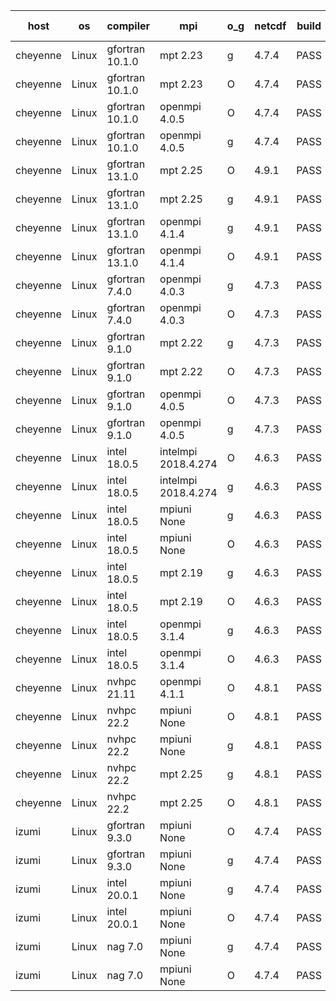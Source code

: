 

| host     | os       | compiler                              | mpi                      | o_g        | netcdf        | build       | u_pass          | u_fail          | s_pass            | s_fail            | e_pass             | e_fail             | nuopc_pass       | nuopc_fail       | artifacts link          |
|----------|----------|---------------------------------------|--------------------------|------------|---------------|-------------|-----------------|-----------------|-------------------|-------------------|--------------------|--------------------|------------------|------------------|-------------------------|
| cheyenne | Linux | gfortran 10.1.0 | mpt 2.23  | g | 4.7.4  | PASS | 14059 | 0 | 49 | 0 | 81 | 0 | 53 | 0 | <a href="https://github.com/esmf-org/esmf-test-artifacts/tree/a8a2835a15d61ed133bd4252ce6af2552104f823/feature_impure_elemental_relations/gfortran/10.1.0/g/mpt/2.23" target="_blank">a8a2835</a> | 
| cheyenne | Linux | gfortran 10.1.0 | mpt 2.23  | O | 4.7.4  | PASS | 14059 | 0 | 49 | 0 | 81 | 0 | 53 | 0 | <a href="https://github.com/esmf-org/esmf-test-artifacts/tree/06bc04b0aac7e9ee19f7fc8217c34fa0f3d66e99/feature_impure_elemental_relations/gfortran/10.1.0/O/mpt/2.23" target="_blank">06bc04b</a> | 
| cheyenne | Linux | gfortran 10.1.0 | openmpi 4.0.5  | O | 4.7.4  | PASS | 14059 | 0 | 49 | 0 | 81 | 0 | 53 | 0 | <a href="https://github.com/esmf-org/esmf-test-artifacts/tree/abc4396628e4a62808bbb83b25d1aa046322b591/feature_impure_elemental_relations/gfortran/10.1.0/O/openmpi/4.0.5" target="_blank">abc4396</a> | 
| cheyenne | Linux | gfortran 10.1.0 | openmpi 4.0.5  | g | 4.7.4  | PASS | 14059 | 0 | 49 | 0 | 81 | 0 | 53 | 0 | <a href="https://github.com/esmf-org/esmf-test-artifacts/tree/bd8e011277127db463334a06b672bd302df9b1c4/feature_impure_elemental_relations/gfortran/10.1.0/g/openmpi/4.0.5" target="_blank">bd8e011</a> | 
| cheyenne | Linux | gfortran 13.1.0 | mpt 2.25  | O | 4.9.1  | PASS | 14059 | 0 | 49 | 0 | 81 | 0 | 53 | 0 | <a href="https://github.com/esmf-org/esmf-test-artifacts/tree/7723480d70f5fbb519356c86dd61eee2967d568c/feature_impure_elemental_relations/gfortran/13.1.0/O/mpt/2.25" target="_blank">7723480</a> | 
| cheyenne | Linux | gfortran 13.1.0 | mpt 2.25  | g | 4.9.1  | PASS | 14059 | 0 | 49 | 0 | 81 | 0 | 53 | 0 | <a href="https://github.com/esmf-org/esmf-test-artifacts/tree/ab511f929aefd7bc7ddccbeed75d6ddc65639077/feature_impure_elemental_relations/gfortran/13.1.0/g/mpt/2.25" target="_blank">ab511f9</a> | 
| cheyenne | Linux | gfortran 13.1.0 | openmpi 4.1.4  | g | 4.9.1  | PASS | 14059 | 0 | 49 | 0 | 81 | 0 | 44 | 9 | <a href="https://github.com/esmf-org/esmf-test-artifacts/tree/ca748a2114d7a96c696ad166aa1e3f3730a36c59/feature_impure_elemental_relations/gfortran/13.1.0/g/openmpi/4.1.4" target="_blank">ca748a2</a> | 
| cheyenne | Linux | gfortran 13.1.0 | openmpi 4.1.4  | O | 4.9.1  | PASS | 14059 | 0 | 49 | 0 | 81 | 0 | 44 | 9 | <a href="https://github.com/esmf-org/esmf-test-artifacts/tree/aa16da9817c27ed1fabd2e51728f24cafade9d19/feature_impure_elemental_relations/gfortran/13.1.0/O/openmpi/4.1.4" target="_blank">aa16da9</a> | 
| cheyenne | Linux | gfortran 7.4.0 | openmpi 4.0.3  | g | 4.7.3  | PASS | 14059 | 0 | 49 | 0 | 81 | 0 | 53 | 0 | <a href="https://github.com/esmf-org/esmf-test-artifacts/tree/a666b31512ed71142bf984aae390dc890a851dd8/feature_impure_elemental_relations/gfortran/7.4.0/g/openmpi/4.0.3" target="_blank">a666b31</a> | 
| cheyenne | Linux | gfortran 7.4.0 | openmpi 4.0.3  | O | 4.7.3  | PASS | 14059 | 0 | 49 | 0 | 81 | 0 | 53 | 0 | <a href="https://github.com/esmf-org/esmf-test-artifacts/tree/d1d4dfece6421cece418c7c311ecd9417af288ef/feature_impure_elemental_relations/gfortran/7.4.0/O/openmpi/4.0.3" target="_blank">d1d4dfe</a> | 
| cheyenne | Linux | gfortran 9.1.0 | mpt 2.22  | g | 4.7.3  | PASS | 14059 | 0 | 49 | 0 | 81 | 0 | 53 | 0 | <a href="https://github.com/esmf-org/esmf-test-artifacts/tree/e939fb1df1db43f3c144e2aac66cd9bfa3e43f8e/feature_impure_elemental_relations/gfortran/9.1.0/g/mpt/2.22" target="_blank">e939fb1</a> | 
| cheyenne | Linux | gfortran 9.1.0 | mpt 2.22  | O | 4.7.3  | PASS | 14059 | 0 | 49 | 0 | 81 | 0 | 53 | 0 | <a href="https://github.com/esmf-org/esmf-test-artifacts/tree/5bc92b575dca7408818544da6b5458c0929818ae/feature_impure_elemental_relations/gfortran/9.1.0/O/mpt/2.22" target="_blank">5bc92b5</a> | 
| cheyenne | Linux | gfortran 9.1.0 | openmpi 4.0.5  | O | 4.7.3  | PASS | 14059 | 0 | 49 | 0 | 81 | 0 | 53 | 0 | <a href="https://github.com/esmf-org/esmf-test-artifacts/tree/db9716edb1779ff5f4d25cfa0d117c1182a11375/feature_impure_elemental_relations/gfortran/9.1.0/O/openmpi/4.0.5" target="_blank">db9716e</a> | 
| cheyenne | Linux | gfortran 9.1.0 | openmpi 4.0.5  | g | 4.7.3  | PASS | 14059 | 0 | 49 | 0 | 81 | 0 | 53 | 0 | <a href="https://github.com/esmf-org/esmf-test-artifacts/tree/3fb23ab152dd6f3f1ec1628fc6e781d8167baeab/feature_impure_elemental_relations/gfortran/9.1.0/g/openmpi/4.0.5" target="_blank">3fb23ab</a> | 
| cheyenne | Linux | intel 18.0.5 | intelmpi 2018.4.274  | O | 4.6.3  | PASS | 14059 | 0 | 49 | 0 | 81 | 0 | 53 | 0 | <a href="https://github.com/esmf-org/esmf-test-artifacts/tree/b56b30bfe89f62733db399db3eebfeb11570a145/feature_impure_elemental_relations/intel/18.0.5/O/intelmpi/2018.4.274" target="_blank">b56b30b</a> | 
| cheyenne | Linux | intel 18.0.5 | intelmpi 2018.4.274  | g | 4.6.3  | PASS | 14059 | 0 | 49 | 0 | 81 | 0 | 53 | 0 | <a href="https://github.com/esmf-org/esmf-test-artifacts/tree/c29fc15f9b60dcd41b5d4d035272e7ee743a191b/feature_impure_elemental_relations/intel/18.0.5/g/intelmpi/2018.4.274" target="_blank">c29fc15</a> | 
| cheyenne | Linux | intel 18.0.5 | mpiuni None  | g | 4.6.3  | PASS | 12415 | 0 | 8 | 0 | 44 | 0 | None | None | <a href="https://github.com/esmf-org/esmf-test-artifacts/tree/1b08fc50eea7bcf60a23d4a2fb5aab1ec6f25ecd/feature_impure_elemental_relations/intel/18.0.5/g/mpiuni/None" target="_blank">1b08fc5</a> | 
| cheyenne | Linux | intel 18.0.5 | mpiuni None  | O | 4.6.3  | PASS | 12415 | 0 | 8 | 0 | 44 | 0 | None | None | <a href="https://github.com/esmf-org/esmf-test-artifacts/tree/1e81ba2c78ab05d398677d7b201461c2edd7ba23/feature_impure_elemental_relations/intel/18.0.5/O/mpiuni/None" target="_blank">1e81ba2</a> | 
| cheyenne | Linux | intel 18.0.5 | mpt 2.19  | g | 4.6.3  | PASS | 14059 | 0 | 49 | 0 | 81 | 0 | 53 | 0 | <a href="https://github.com/esmf-org/esmf-test-artifacts/tree/c9b438b907ef270f8765c46abd195dbdc1bb6bd6/feature_impure_elemental_relations/intel/18.0.5/g/mpt/2.19" target="_blank">c9b438b</a> | 
| cheyenne | Linux | intel 18.0.5 | mpt 2.19  | O | 4.6.3  | PASS | 14059 | 0 | 49 | 0 | 81 | 0 | 53 | 0 | <a href="https://github.com/esmf-org/esmf-test-artifacts/tree/471aec2c4ff7ea8acf80870e8d184f9939bb28a7/feature_impure_elemental_relations/intel/18.0.5/O/mpt/2.19" target="_blank">471aec2</a> | 
| cheyenne | Linux | intel 18.0.5 | openmpi 3.1.4  | g | 4.6.3  | PASS | 14059 | 0 | 49 | 0 | 81 | 0 | 53 | 0 | <a href="https://github.com/esmf-org/esmf-test-artifacts/tree/7341ff46e14d645afb0557d86b4df4aa3edd59bd/feature_impure_elemental_relations/intel/18.0.5/g/openmpi/3.1.4" target="_blank">7341ff4</a> | 
| cheyenne | Linux | intel 18.0.5 | openmpi 3.1.4  | O | 4.6.3  | PASS | 14059 | 0 | 49 | 0 | 81 | 0 | 53 | 0 | <a href="https://github.com/esmf-org/esmf-test-artifacts/tree/acb03bbb138a0bf94b418d2e5eb2bd1285a4afa0/feature_impure_elemental_relations/intel/18.0.5/O/openmpi/3.1.4" target="_blank">acb03bb</a> | 
| cheyenne | Linux | nvhpc 21.11 | openmpi 4.1.1  | O | 4.8.1  | PASS | None | None | None | None | None | None | None | None | <a href="https://github.com/esmf-org/esmf-test-artifacts/tree/da059152e5f11573aeab0aa3fedea82592a09995/feature_impure_elemental_relations/nvhpc/21.11/O/openmpi/4.1.1" target="_blank">da05915</a> | 
| cheyenne | Linux | nvhpc 22.2 | mpiuni None  | O | 4.8.1  | PASS | 12413 | 2 | 8 | 0 | 44 | 0 | None | None | <a href="https://github.com/esmf-org/esmf-test-artifacts/tree/b1dc74dbee1c0aea66b55fe965f833f28a093cfe/feature_impure_elemental_relations/nvhpc/22.2/O/mpiuni/None" target="_blank">b1dc74d</a> | 
| cheyenne | Linux | nvhpc 22.2 | mpiuni None  | g | 4.8.1  | PASS | 12415 | 0 | 8 | 0 | 44 | 0 | None | None | <a href="https://github.com/esmf-org/esmf-test-artifacts/tree/f7ed98b5f379f842fb3e80c544bd703d11e04479/feature_impure_elemental_relations/nvhpc/22.2/g/mpiuni/None" target="_blank">f7ed98b</a> | 
| cheyenne | Linux | nvhpc 22.2 | mpt 2.25  | g | 4.8.1  | PASS | None | None | None | None | None | None | None | None | <a href="https://github.com/esmf-org/esmf-test-artifacts/tree/9e89eee12c281836e2ee0ba4da14d903c8c2c491/feature_impure_elemental_relations/nvhpc/22.2/g/mpt/2.25" target="_blank">9e89eee</a> | 
| cheyenne | Linux | nvhpc 22.2 | mpt 2.25  | O | 4.8.1  | PASS | None | None | None | None | None | None | None | None | <a href="https://github.com/esmf-org/esmf-test-artifacts/tree/0b773da8017debcf5fe0231cf882c633c2cf2faa/feature_impure_elemental_relations/nvhpc/22.2/O/mpt/2.25" target="_blank">0b773da</a> | 
| izumi | Linux | gfortran 9.3.0 | mpiuni None  | O | 4.7.4  | PASS | 12415 | 0 | 8 | 0 | 44 | 0 | None | None | <a href="https://github.com/esmf-org/esmf-test-artifacts/tree/e3f0676837d5095ca82393a3ded7ceb187c08310/feature_impure_elemental_relations/gfortran/9.3.0/O/mpiuni/None" target="_blank">e3f0676</a> | 
| izumi | Linux | gfortran 9.3.0 | mpiuni None  | g | 4.7.4  | PASS | 12415 | 0 | 8 | 0 | 44 | 0 | None | None | <a href="https://github.com/esmf-org/esmf-test-artifacts/tree/3f8c20967237944240f84bdfc407aeba19a7c2ad/feature_impure_elemental_relations/gfortran/9.3.0/g/mpiuni/None" target="_blank">3f8c209</a> | 
| izumi | Linux | intel 20.0.1 | mpiuni None  | g | 4.7.4  | PASS | 12415 | 0 | 8 | 0 | 44 | 0 | None | None | <a href="https://github.com/esmf-org/esmf-test-artifacts/tree/df3631c5c72916a8eb35e4d853f380583807671a/feature_impure_elemental_relations/intel/20.0.1/g/mpiuni/None" target="_blank">df3631c</a> | 
| izumi | Linux | intel 20.0.1 | mpiuni None  | O | 4.7.4  | PASS | 12415 | 0 | 8 | 0 | 44 | 0 | None | None | <a href="https://github.com/esmf-org/esmf-test-artifacts/tree/19c3719ee846d7d3e6e56819cd2f630368235d48/feature_impure_elemental_relations/intel/20.0.1/O/mpiuni/None" target="_blank">19c3719</a> | 
| izumi | Linux | nag 7.0 | mpiuni None  | g | 4.7.4  | PASS | 12415 | 0 | 8 | 0 | 44 | 0 | None | None | <a href="https://github.com/esmf-org/esmf-test-artifacts/tree/59e1f60e496d29004524e2c9ea281dd2581176af/feature_impure_elemental_relations/nag/7.0/g/mpiuni/None" target="_blank">59e1f60</a> | 
| izumi | Linux | nag 7.0 | mpiuni None  | O | 4.7.4  | PASS | 12415 | 0 | 8 | 0 | 44 | 0 | None | None | <a href="https://github.com/esmf-org/esmf-test-artifacts/tree/fabb2effb879a7152031d520d22e712c2bc78acd/feature_impure_elemental_relations/nag/7.0/O/mpiuni/None" target="_blank">fabb2ef</a> | 
